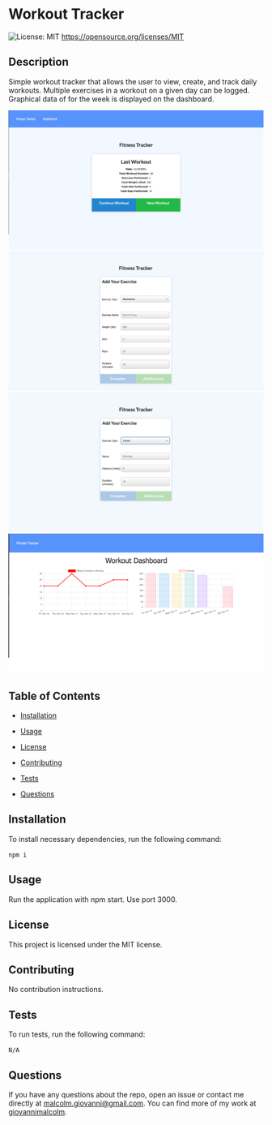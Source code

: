 # Workout Tracker
  ![License: MIT](https://img.shields.io/badge/License-MIT-yellow.svg)
       https://opensource.org/licenses/MIT

  ## Description

Simple workout tracker that allows the user to view, create, and track daily workouts. Multiple exercises in a workout on a given day can be logged. Graphical data of for the week is displayed on the dashboard. 

![Screenshot1](/public/images/1.png)
![Screenshot2](/public/images/2.png)
![Screenshot3](/public/images/3.png)
![Screenshot4](/public/images/4.png)

## Table of Contents

* [Installation](#installation)

* [Usage](#usage)

* [License](#license)

* [Contributing](#contributing)

* [Tests](#tests)

* [Questions](#questions)

## Installation

To install necessary dependencies, run the following command: 

```
npm i
```

## Usage

Run the application with npm start. Use port 3000. 

## License 

This project is licensed under the MIT license.

## Contributing 

No contribution instructions.

## Tests

To run tests, run the following command:

```
N/A
```

## Questions

If you have any questions about the repo, open an issue or contact me directly at malcolm.giovanni@gmail.com. 
You can find more of my work at [giovannimalcolm](https://github.com/giovannimalcolm/).
